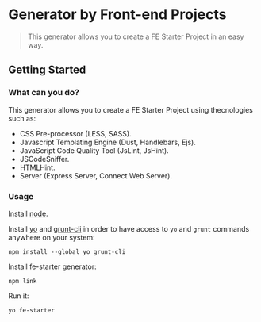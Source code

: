 # Generator by Front-end Projects

> This generator allows you to create a FE Starter Project in an easy way.

## Getting Started

### What can you do?
This generator allows you to create a FE Starter Project using thecnologies such as:
* CSS Pre-processor (LESS, SASS).
* Javascript Templating Engine (Dust, Handlebars, Ejs).
* JavaScript Code Quality Tool (JsLint, JsHint).
* JSCodeSniffer.
* HTMLHint.
* Server (Express Server, Connect Web Server).

### Usage

Install [node](http://nodejs.org).

Install [yo](https://github.com/yeoman/yo) and [grunt-cli](https://github.com/gruntjs/grunt-cli) in order to have access to `yo` and `grunt` commands anywhere on your system:
```
npm install --global yo grunt-cli
```

Install fe-starter generator:
```
npm link
```

Run it:
```
yo fe-starter
```